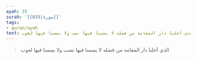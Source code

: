 ```yaml
---
ayah: 35
surah: '[[035|سورة]]'
tags:
- quran/ayah
text: الذي أحلنا دار المقامة من فضله لا يمسنا فيها نصب ولا يمسنا فيها لغوب
---
```

> الذي أحلنا دار المقامة من فضله لا يمسنا فيها نصب ولا يمسنا فيها لغوب

